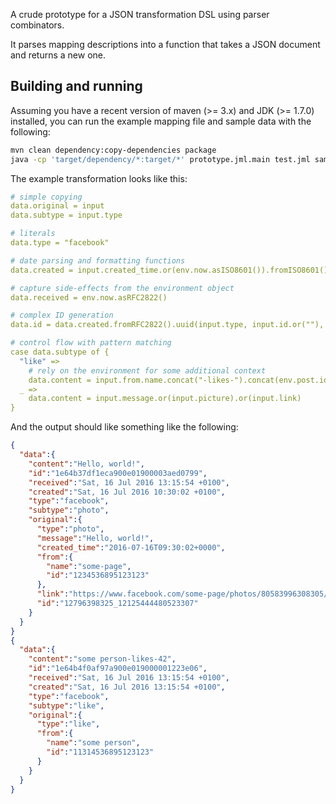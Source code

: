 
A crude prototype for a JSON transformation DSL using parser combinators.

It parses mapping descriptions into a function that takes a JSON document and
returns a new one.

## Building and running

Assuming you have a recent version of maven (>= 3.x) and JDK (>= 1.7.0)
installed, you can run the example mapping file and sample data with the
following:

```bash
mvn clean dependency:copy-dependencies package
java -cp 'target/dependency/*:target/*' prototype.jml.main test.jml sample?.json
```

The example transformation looks like this:

```yaml
# simple copying
data.original = input
data.subtype = input.type

# literals
data.type = "facebook"

# date parsing and formatting functions
data.created = input.created_time.or(env.now.asISO8601()).fromISO8601().asRFC2822()

# capture side-effects from the environment object
data.received = env.now.asRFC2822()

# complex ID generation
data.id = data.created.fromRFC2822().uuid(input.type, input.id.or(""), from.id.or(""))

# control flow with pattern matching
case data.subtype of {
  "like" =>
    # rely on the environment for some additional context
    data.content = input.from.name.concat("-likes-").concat(env.post.id)
  _ =>
    data.content = input.message.or(input.picture).or(input.link)
}
```

And the output should like something like the following:

```json
{
  "data":{
    "content":"Hello, world!",
    "id":"1e64b37df1eca900e01900003aed0799",
    "received":"Sat, 16 Jul 2016 13:15:54 +0100",
    "created":"Sat, 16 Jul 2016 10:30:02 +0100",
    "type":"facebook",
    "subtype":"photo",
    "original":{
      "type":"photo",
      "message":"Hello, world!",
      "created_time":"2016-07-16T09:30:02+0000",
      "from":{
        "name":"some-page",
        "id":"1234536895123123"
      },
      "link":"https://www.facebook.com/some-page/photos/80583996308305/10155201980523306/?type=3",
      "id":"12796398325_12125444480523307"
    }
  }
}
{
  "data":{
    "content":"some person-likes-42",
    "id":"1e64b4f0af97a900e019000001223e06",
    "received":"Sat, 16 Jul 2016 13:15:54 +0100",
    "created":"Sat, 16 Jul 2016 13:15:54 +0100",
    "type":"facebook",
    "subtype":"like",
    "original":{
      "type":"like",
      "from":{
        "name":"some person",
        "id":"11314536895123123"
      }
    }
  }
}
```
